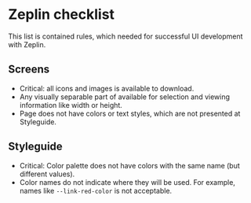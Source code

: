 # Zeplin checklist
This list is contained rules, which needed for successful UI development with Zeplin. 

## Screens
* Critical: all icons and images is available to download.
* Any visually separable part of available for selection and viewing information like width or height.
* Page does not have colors or text styles, which are not presented at Styleguide.

## Styleguide 

* Critical: Color palette does not have colors with the same name (but different values).
* Color names do not indicate where they will be used. 
For example, names like `--link-red-color` is not acceptable.  

